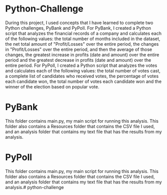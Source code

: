 # Python-Challenge

During this project, I used concepts that I have learned to complete two Python challenges, PyBank and PyPoll. For PyBank, I created a Python script that analyzes the financial records of a company and calculates each of the following values: the total number of months included in the dataset, the net total amount of "Profit/Losses" over the entire period, the changes in "Profit/Losses" over the entire period, and then the average of those changes, the greatest increase in profits (date and amount) over the entire period and the greatest decrease in profits (date and amount) over the entire period. For PyPoll, I created a Python script that analyzes the votes and calculates each of the following values: the total number of votes cast, a complete list of candidates who received votes, the percentage of votes each candidate won, the total number of votes each candidate won and the winner of the election based on popular vote.

# PyBank

This folder contains main.py, my main script for running this analysis. This folder also contains a Resources folder that contains the CSV file I used, and an analysis folder that contains my text file that has the results from my analysis.

# PyPoll

This folder contains main.py, my main script for running this analysis. This folder also contains a Resources folder that contains the CSV file I used, and an analysis folder that contains my text file that has the results from my analysis.# python-challenge

